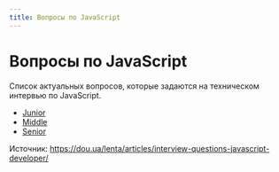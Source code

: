 ```yaml
---
title: Вопросы по JavaScript
---
```


# Вопросы по JavaScript

Список актуальных вопросов, которые задаются на техническом интервью по JavaScript.

* [Junior](/javascript300/ru/junior/general/)
* [Middle](/javascript300/ru/middle/general/)
* [Senior](/javascript300/ru/senior/general/)

Источник: https://dou.ua/lenta/articles/interview-questions-javascript-developer/